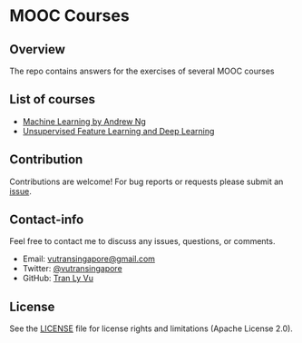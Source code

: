 # **MOOC Courses**

Overview
---
The repo contains answers for the exercises of several MOOC courses

List of courses
---
*  [Machine Learning by Andrew Ng](https://www.coursera.org/learn/machine-learning)
*  [Unsupervised Feature Learning and Deep Learning](http://deeplearning.stanford.edu/tutorial/)

Contribution
---
Contributions are welcome! For bug reports or requests please submit an [issue](https://github.com/tranlyvu/mooc-courses/issues).

Contact-info
---
Feel free to contact me to discuss any issues, questions, or comments.
*  Email: vutransingapore@gmail.com
*  Twitter: [@vutransingapore](https://twitter.com/vutransingapore)
*  GitHub: [Tran Ly Vu](https://github.com/tranlyvu)

License
---
See the [LICENSE](https://github.com/tranlyvu/mooc-courses/blob/master/LICENSE) file for license rights and limitations (Apache License 2.0).
